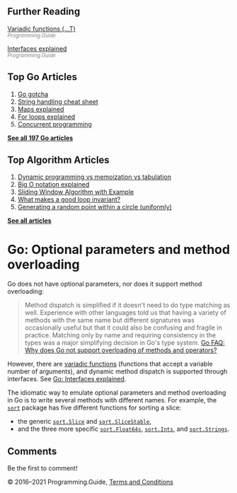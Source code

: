 <span class="underline"></span>

<span class="underline"></span>

Further Reading
---------------

[Variadic functions (...T)](variadic-function.html)  
<span style="color: grey; font-style: italic; font-size: smaller">Programming.Guide</span>

[Interfaces explained](interfaces-explained.html)  
<span style="color: grey; font-style: italic; font-size: smaller">Programming.Guide</span>

Top Go Articles
---------------

1.  [Go gotcha](go-gotcha.html)
2.  [String handling cheat sheet](string-functions-reference-cheat-sheet.html)
3.  [Maps explained](maps-explained.html)
4.  [For loops explained](for-loop.html)
5.  [Concurrent programming](go-concurrency-tutorial.html)

[**See all 197 Go articles**](index.html)

<span class="underline"></span>

Top Algorithm Articles
----------------------

1.  [Dynamic programming vs memoization vs tabulation](../dynamic-programming-vs-memoization-vs-tabulation.html)
2.  [Big O notation explained](../big-o-notation-explained.html)
3.  [Sliding Window Algorithm with Example](../sliding-window-example.html)
4.  [What makes a good loop invariant?](../what-makes-a-good-loop-invariant.html)
5.  [Generating a random point within a circle (uniformly)](../random-point-within-circle.html)

[**See all articles**](../index.html)

Go: Optional parameters and method overloading
==============================================

Go does not have optional parameters, nor does it support method overloading:

> Method dispatch is simplified if it doesn't need to do type matching as well. Experience with other languages told us that having a variety of methods with the same name but different signatures was occasionally useful but that it could also be confusing and fragile in practice. Matching only by name and requiring consistency in the types was a major simplifying decision in Go's type system. <a href="https://golang.org/doc/faq#overloading" class="quote-source">Go FAQ: Why does Go not support overloading of methods and operators?</a>

However, there are [variadic functions](variadic-function.html) (functions that accept a variable number of arguments), and dynamic method dispatch is supported through interfaces. See [Go: Interfaces explained](interfaces-explained.html).

The idiomatic way to emulate optional parameters and method overloading in Go is to write several methods with different names. For example, the [`sort`](https://golang.org/pkg/sort/) package has five different functions for sorting a slice:

-   the generic [`sort.Slice`](https://golang.org/pkg/sort/#Slice) and [`sort.SliceStable`](https://golang.org/pkg/sort/#SliceStable),
-   and the three more specific [`sort.Float64s`](https://golang.org/pkg/sort/#Float64s), [`sort.Ints`](https://golang.org/pkg/sort/#Ints), and [`sort.Strings`](https://golang.org/pkg/sort/#Strings).

Comments
--------

Be the first to comment!

© 2016–2021 Programming.Guide, [Terms and Conditions](../terms-and-conditions.html)
